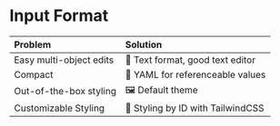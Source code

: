 # Input Format

<div style="font-size: 1.25em;">

| Problem                 | Solution                         |
|:------------------------|:---------------------------------|
| Easy multi-object edits | 📝 Text format, good text editor  |
| Compact                 | 📄 YAML for referenceable values  |
| Out-of-the-box styling  | 🖼️ Default theme                 |
| Customizable Styling    | 🎨 Styling by ID with TailwindCSS |

</div>
